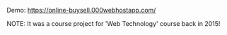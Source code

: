 Demo: https://online-buysell.000webhostapp.com/

NOTE: It was a course project for 'Web Technology' course back in 2015!

